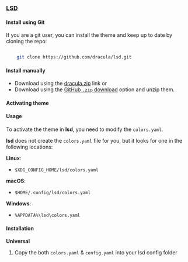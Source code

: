 ### [LSD](https://github.com/lsd-rs/lsd)

#### Install using Git

If you are a git user, you can install the theme and keep up to date by cloning the repo:

```bash

    git clone https://github.com/dracula/lsd.git

```

#### Install manually

- Download using the [dracula.zip](https://github.com/dracula/lsd/files/11355419/dracula.zip) link or
- Download using the [GitHub `.zip` download](https://github.com/dracula/lsd/archive/refs/heads/main.zip) option and unzip them.

#### Activating theme

#### Usage

To activate the theme in **lsd**, you need to modify the `colors.yaml`.

**lsd** does not create the `colors.yaml` file for you, but it looks for one in the following locations:

**Linux**:

- `$XDG_CONFIG_HOME/lsd/colors.yaml`

**macOS**:

- `$HOME/.config/lsd/colors.yaml`

**Windows**:

- `%APPDATA%\lsd\colors.yaml`


#### Installation

**Universal**

1.  Copy the both `colors.yaml` & `config.yaml` into your lsd config folder





